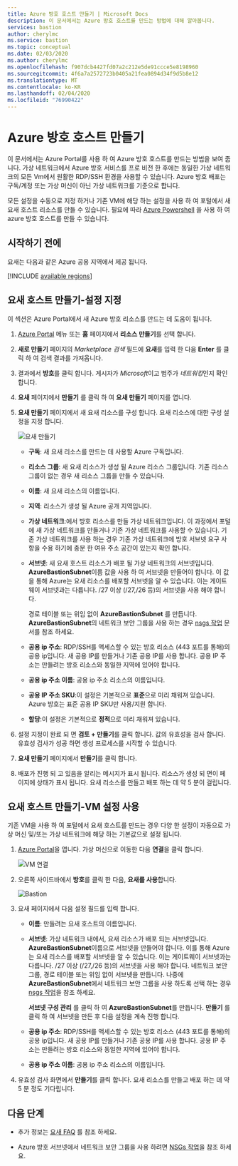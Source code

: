```yaml
---
title: Azure 방호 호스트 만들기 | Microsoft Docs
description: 이 문서에서는 Azure 방호 호스트를 만드는 방법에 대해 알아봅니다.
services: bastion
author: cherylmc
ms.service: bastion
ms.topic: conceptual
ms.date: 02/03/2020
ms.author: cherylmc
ms.openlocfilehash: f907dcb4427fd07a2c212e5de91ccce5e8198960
ms.sourcegitcommit: 4f6a7a2572723b0405a21fea0894d34f9d5b8e12
ms.translationtype: MT
ms.contentlocale: ko-KR
ms.lasthandoff: 02/04/2020
ms.locfileid: "76990422"
---
```

# <a name="create-an-azure-bastion-host"></a>Azure 방호 호스트 만들기

이 문서에서는 Azure Portal를 사용 하 여 Azure 방호 호스트를 만드는 방법을 보여 줍니다. 가상 네트워크에서 Azure 방호 서비스를 프로 비전 한 후에는 동일한 가상 네트워크의 모든 Vm에서 원활한 RDP/SSH 환경을 사용할 수 있습니다. Azure 방호 배포는 구독/계정 또는 가상 머신이 아닌 가상 네트워크를 기준으로 합니다.

모든 설정을 수동으로 지정 하거나 기존 VM에 해당 하는 설정을 사용 하 여 포털에서 새 요새 호스트 리소스를 만들 수 있습니다. 필요에 따라 [Azure Powershell](bastion-create-host-powershell.md) 을 사용 하 여 azure 방호 호스트를 만들 수 있습니다.

## <a name="before-you-begin"></a>시작하기 전에

요새는 다음과 같은 Azure 공용 지역에서 제공 됩니다.

[!INCLUDE [available regions](../../includes/bastion-regions-include.md)]

## <a name="createhost"></a>요새 호스트 만들기-설정 지정

이 섹션은 Azure Portal에서 새 Azure 방호 리소스를 만드는 데 도움이 됩니다.

1. [Azure Portal](https://portal.azure.com) 메뉴 또는 **홈** 페이지에서 **리소스 만들기**를 선택 합니다.

1. **새로 만들기** 페이지의 *Marketplace 검색* 필드에 **요새**를 입력 한 다음 **Enter** 를 클릭 하 여 검색 결과를 가져옵니다.

1. 결과에서 **방호**를 클릭 합니다. 게시자가 *Microsoft*이고 범주가 *네트워킹*인지 확인합니다.

1. **요새** 페이지에서 **만들기** 를 클릭 하 여 **요새 만들기** 페이지를 엽니다.

1. **요새 만들기** 페이지에서 새 요새 리소스를 구성 합니다. 요새 리소스에 대한 구성 설정을 지정 합니다.

    ![요새 만들기](./media/bastion-create-host-portal/settings.png)

    * **구독**: 새 요새 리소스를 만드는 데 사용할 Azure 구독입니다.
    * **리소스 그룹**: 새 요새 리소스가 생성 될 Azure 리소스 그룹입니다. 기존 리소스 그룹이 없는 경우 새 리소스 그룹을 만들 수 있습니다.
    * **이름**: 새 요새 리소스의 이름입니다.
    * **지역**: 리소스가 생성 될 Azure 공개 지역입니다.
    * **가상 네트워크**:에서 방호 리소스를 만들 가상 네트워크입니다. 이 과정에서 포털에 새 가상 네트워크를 만들거나 기존 가상 네트워크를 사용할 수 있습니다. 기존 가상 네트워크를 사용 하는 경우 기존 가상 네트워크에 방호 서브넷 요구 사항을 수용 하기에 충분 한 여유 주소 공간이 있는지 확인 합니다.
    * **서브넷**: 새 요새 호스트 리소스가 배포 될 가상 네트워크의 서브넷입니다. **AzureBastionSubnet**이름 값을 사용 하 여 서브넷을 만들어야 합니다. 이 값을 통해 Azure는 요새 리소스를 배포할 서브넷을 알 수 있습니다. 이는 게이트웨이 서브넷과는 다릅니다. /27 이상 (/27,/26 등)의 서브넷을 사용 해야 합니다.
    
       경로 테이블 또는 위임 없이 **AzureBastionSubnet** 를 만듭니다. **AzureBastionSubnet**의 네트워크 보안 그룹을 사용 하는 경우 [nsgs 작업](bastion-nsg.md) 문서를 참조 하세요.
    * **공용 ip 주소**: RDP/SSH를 액세스할 수 있는 방호 리소스 (443 포트를 통해)의 공용 ip입니다. 새 공용 IP를 만들거나 기존 공용 IP를 사용 합니다. 공용 IP 주소는 만들려는 방호 리소스와 동일한 지역에 있어야 합니다.
    * **공용 ip 주소 이름**: 공용 ip 주소 리소스의 이름입니다.
    * **공용 IP 주소 SKU**:이 설정은 기본적으로 **표준**으로 미리 채워져 있습니다. Azure 방호는 표준 공용 IP SKU만 사용/지원 합니다.
    * **할당**:이 설정은 기본적으로 **정적**으로 미리 채워져 있습니다.

1. 설정 지정이 완료 되 면 **검토 + 만들기**를 클릭 합니다. 값의 유효성을 검사 합니다. 유효성 검사가 성공 하면 생성 프로세스를 시작할 수 있습니다.
1. **요새 만들기** 페이지에서 **만들기**를 클릭 합니다.
1. 배포가 진행 되 고 있음을 알리는 메시지가 표시 됩니다. 리소스가 생성 되 면이 페이지에 상태가 표시 됩니다. 요새 리소스를 만들고 배포 하는 데 약 5 분이 걸립니다.

## <a name="createvmset"></a>요새 호스트 만들기-VM 설정 사용

기존 VM을 사용 하 여 포털에서 요새 호스트를 만드는 경우 다양 한 설정이 자동으로 가상 머신 및/또는 가상 네트워크에 해당 하는 기본값으로 설정 됩니다.

1. [Azure Portal](https://portal.azure.com)을 엽니다. 가상 머신으로 이동한 다음 **연결**을 클릭 합니다.

   ![VM 연결](./media/bastion-create-host-portal/vmsettings.png)
1. 오른쪽 사이드바에서 **방호**를 클릭 한 다음, **요새를 사용**합니다.

   ![Bastion](./media/bastion-create-host-portal/vmbastion.png)
1. 요새 페이지에서 다음 설정 필드를 입력 합니다.

   * **이름**: 만들려는 요새 호스트의 이름입니다.
   * **서브넷**: 가상 네트워크 내에서, 요새 리소스가 배포 되는 서브넷입니다. **AzureBastionSubnet**이름으로 서브넷을 만들어야 합니다. 이를 통해 Azure는 요새 리소스를 배포할 서브넷을 알 수 있습니다. 이는 게이트웨이 서브넷과는 다릅니다. /27 이상 (/27,/26 등)의 서브넷을 사용 해야 합니다. 네트워크 보안 그룹, 경로 테이블 또는 위임 없이 서브넷을 만듭니다. 나중에 **AzureBastionSubnet**에서 네트워크 보안 그룹을 사용 하도록 선택 하는 경우 [nsgs 작업](bastion-nsg.md)을 참조 하세요.
   
     **서브넷 구성 관리** 를 클릭 하 여 **AzureBastionSubnet**를 만듭니다.  **만들기** 를 클릭 하 여 서브넷을 만든 후 다음 설정을 계속 진행 합니다.
   * **공용 ip 주소**: RDP/SSH를 액세스할 수 있는 방호 리소스 (443 포트를 통해)의 공용 ip입니다. 새 공용 IP를 만들거나 기존 공용 IP를 사용 합니다. 공용 IP 주소는 만들려는 방호 리소스와 동일한 지역에 있어야 합니다.
   * **공용 ip 주소 이름**: 공용 ip 주소 리소스의 이름입니다.
1. 유효성 검사 화면에서 **만들기**를 클릭 합니다. 요새 리소스를 만들고 배포 하는 데 약 5 분 정도 기다립니다.

## <a name="next-steps"></a>다음 단계

* 추가 정보는 [요새 FAQ](bastion-faq.md) 를 참조 하세요.

* Azure 방호 서브넷에서 네트워크 보안 그룹을 사용 하려면 [NSGs 작업](bastion-nsg.md)을 참조 하세요.